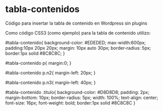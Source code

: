 # tabla-contenidos
Código para insertar la tabla de contenido en Wordpress sin plugins

Como código CSS3 (como ejemplo) para la tabla de contenido utilizo:

#tabla-contenido{
	background-color: #EDEDED;
	max-width:600px;
	padding:10px 20px 20px;
	margin: 10px auto 30px;
	border-radius: 5px;
	border:1px solid #8C8C8C;
}

#tabla-contenido p{
	margin:0;
}

#tabla-contenido p.n2{
	margin-left: 20px;
}

#tabla-contenido p.n3{
	margin-left: 40px;
}

#tabla-contenido .titulo{
	background-color: #D8D8D8;
	padding: 2px;
	margin-bottom: 10px;
	border-radius: 5px;
	width: 100%;
	text-align: center;
	font-size: 16px;
	font-weight: bold;
	border:1px solid #8C8C8C
}
